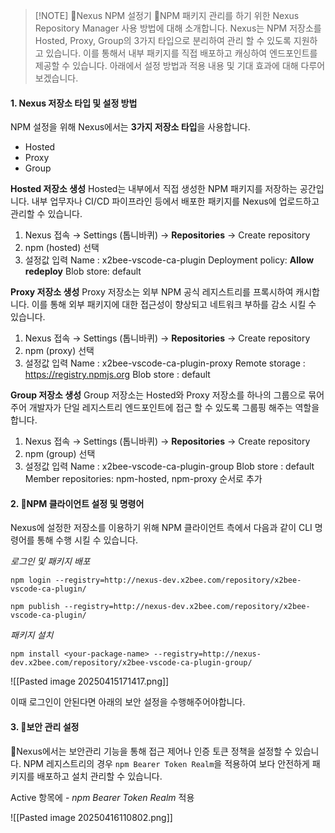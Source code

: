 > [!NOTE] Nexus NPM 설정기
> NPM 패키지 관리를 하기 위한 Nexus Repository Manager 사용 방법에 대해 소개합니다.
> Nexus는 NPM 저장소를 Hosted, Proxy, Group의 3가지 타입으로 분리하여 관리 할 수 있도록 지원하고 있습니다. 이를 통해서 내부 패키지를 직접 배포하고 캐싱하여 엔드포인트를 제공할 수 있습니다. 아래에서 설정 방법과 적용 내용 및 기대 효과에 대해 다루어보겠습니다.

#### 1. Nexus 저장소 타입 및 설정 방법

NPM 설정을 위해 Nexus에서는 **3가지 저장소 타입**을 사용합니다. 
- Hosted
- Proxy
- Group

**Hosted 저장소 생성**
Hosted는 내부에서 직접 생성한 NPM 패키지를 저장하는 공간입니다. 내부 업무자나 CI/CD 파이프라인 등에서 배포한 패키지를 Nexus에 업로드하고 관리할 수 있습니다.

1. Nexus 접속 → Settings (톱니바퀴) → **Repositories** → Create repository
2. npm (hosted) 선택
3. 설정값 입력
   Name : x2bee-vscode-ca-plugin
   Deployment policy: **Allow redeploy**
   Blob store: default

**Proxy 저장소 생성**
Proxy 저장소는 외부 NPM 공식 레지스트리를 프록시하여 캐시합니다. 이를 통해 외부 패키지에 대한 접근성이 향상되고 네트워크 부하를 감소 시킬 수 있습니다. 

1. Nexus 접속 → Settings (톱니바퀴) → **Repositories** → Create repository
2. npm (proxy) 선택
3. 설정값 입력
   Name : x2bee-vscode-ca-plugin-proxy
   Remote storage : https://registry.npmjs.org
   Blob store : default

**Group 저장소 생성**
Group 저장소는 Hosted와 Proxy 저장소를 하나의 그룹으로 묶어주어 개발자가 단일 레지스트리 엔드포인트에 접근 할 수 있도록 그룹핑 해주는 역할을 합니다. 

1. Nexus 접속 → Settings (톱니바퀴) → **Repositories** → Create repository
2. npm (group) 선택
3. 설정값 입력
   Name : x2bee-vscode-ca-plugin-group
   Blob store : default
   Member repositories: npm-hosted, npm-proxy 순서로 추가

#### 2. NPM 클라이언트 설정 및 명령어
Nexus에 설정한 저장소를 이용하기 위해 NPM 클라이언트 측에서 다음과 같이 CLI 명령어를 통해 수행 시킬 수 있습니다.

*로그인 및 패키지 배포*
```
npm login --registry=http://nexus-dev.x2bee.com/repository/x2bee-vscode-ca-plugin/

npm publish --registry=http://nexus-dev.x2bee.com/repository/x2bee-vscode-ca-plugin/
```

*패키지 설치*
```
npm install <your-package-name> --registry=http://nexus-dev.x2bee.com/repository/x2bee-vscode-ca-plugin-group/
```

![[Pasted image 20250415171417.png]]

이때 로그인이 안된다면 아래의 보안 설정을 수행해주어야합니다.

#### 3. 보안 관리 설정

Nexus에서는 보안관리 기능을 통해 접근 제어나 인증 토큰 정책을 설정할 수 있습니다. NPM 레지스트리의 경우 `npm Bearer Token Realm`을 적용하여 보다 안전하게 패키지를 배포하고 설치 관리할 수 있습니다.

Active 항목에 - *npm Bearer Token Realm* 적용

![[Pasted image 20250416110802.png]]

